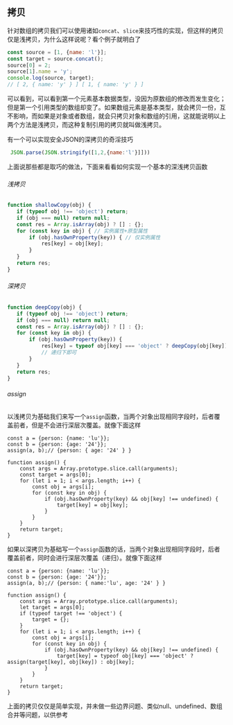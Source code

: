 ## 拷贝


针对数组的拷贝我们可以使用诸如`concat`、`slice`来技巧性的实现，但这样的拷贝仅是浅拷贝，为什么这样说呢？看个例子就明白了

```js
const source = [1, {name: 'l'}];
const target = source.concat();
source[0] = 2;
source[1].name = 'y';
console.log(source, target);
// [ 2, { name: 'y' } ] [ 1, { name: 'y' } ]
```
可以看到，可以看到第一个元素基本数据类型，没因为原数组的修改而发生变化；但是第一个引用类型的数组却变了。如果数组元素是基本类型，就会拷贝一份，互不影响，而如果是对象或者数组，就会只拷贝对象和数组的引用，这就能说明以上两个方法是浅拷贝，而这种复制引用的拷贝就叫做浅拷贝。


有一个可以实现安全JSON的深拷贝的奇淫技巧

```js
 JSON.parse(JSON.stringify([1,2,{name:'l'}]]))
```


 上面说那些都是取巧的做法，下面来看看如何实现一个基本的深浅拷贝函数



 ###### 浅拷贝


 ```js
 function shallowCopy(obj) {
    if (typeof obj !== 'object') return;
    if (obj === null) return null;
    const res = Array.isArray(obj) ? [] : {};
    for (const key in obj) { // 实例属性+原型属性
        if (obj.hasOwnProperty(key)) { // 仅实例属性
            res[key] = obj[key];
        }
    }
    return res;
}
 ```

 ###### 深拷贝
 ```js
 function deepCopy(obj) {
    if (typeof obj !== 'object') return;
    if (obj === null) return null;
    const res = Array.isArray(obj) ? [] : {};
    for (const key in obj) {
        if (obj.hasOwnProperty(key)) {
            res[key] = typeof obj[key] === 'object' ? deepCopy(obj[key]) : obj[key];
            // 递归下即可
        }
    }
    return res;
}
 ```



###### assign

以浅拷贝为基础我们来写一个`assign`函数，当两个对象出现相同字段时，后者覆盖前者，但是不会进行深层次覆盖。就像下面这样

```
const a = {person: {name: 'lu'}};
const b = {person: {age: '24'}};
assign(a, b);// {person: { age: '24' } }
```

```
function assign() {
    const args = Array.prototype.slice.call(arguments);
    const target = args[0];
    for (let i = 1; i < args.length; i++) {
        const obj = args[i];
        for (const key in obj) {
            if (obj.hasOwnProperty(key) && obj[key] !== undefined) {
                target[key] = obj[key];
            }
        }
    }
    return target;
}
```


如果以深拷贝为基础写一个`assign`函数的话，当两个对象出现相同字段时，后者覆盖前者，同时会进行深层次覆盖（递归）。就像下面这样

```
const a = {person: {name: 'lu'}};
const b = {person: {age: '24'}};
assign(a, b);// {person: { name:'lu', age: '24' } }
```

```
function assign() {
    const args = Array.prototype.slice.call(arguments);
    let target = args[0];
    if (typeof target !== 'object') {
        target = {};
    }
    for (let i = 1; i < args.length; i++) {
        const obj = args[i];
        for (const key in obj) {
            if (obj.hasOwnProperty(key) && obj[key] !== undefined) {
                target[key] = typeof obj[key] === 'object' ? assign(target[key], obj[key]) : obj[key];
            }
        }
    }
    return target;
}
```

上面的拷贝仅仅是简单实现，并未做一些边界问题、类似null、undefined、数组合并等问题，以供参考